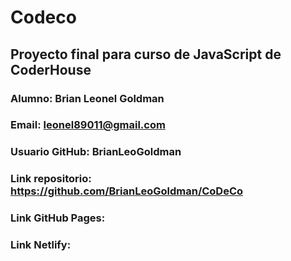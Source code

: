 # Codeco

## Proyecto final para curso de JavaScript de CoderHouse

### Alumno: Brian Leonel Goldman
### Email: leonel89011@gmail.com
### Usuario GitHub: BrianLeoGoldman

### Link repositorio: https://github.com/BrianLeoGoldman/CoDeCo
### Link GitHub Pages: 
### Link Netlify: 